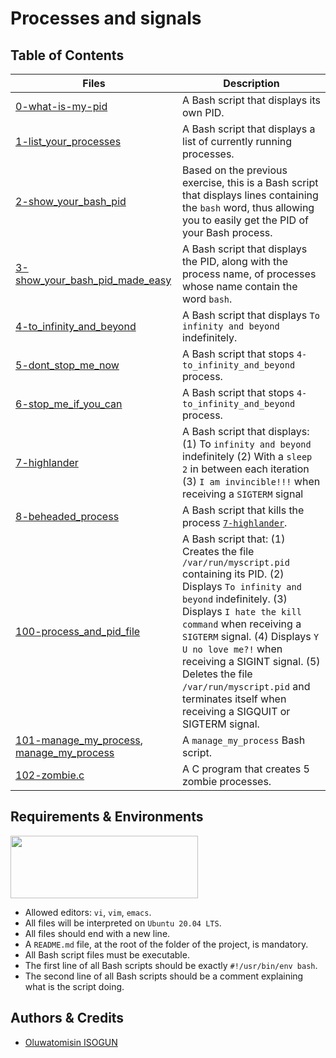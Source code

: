 # Processes and signals

## Table of Contents
| **Files** | **Description** |
| --- | --- |
| [0-what-is-my-pid](https://github.com/TosinISOGUN/alx-system_engineering-devops/blob/master/0x05-processes_and_signals/0-what-is-my-pid) | A Bash script that displays its own PID. |
| [1-list_your_processes](https://github.com/TosinISOGUN/alx-system_engineering-devops/blob/master/0x05-processes_and_signals/1-list_your_processes) | A Bash script that displays a list of currently running processes. |
| [2-show_your_bash_pid](https://github.com/TosinISOGUN/alx-system_engineering-devops/blob/master/0x05-processes_and_signals/2-show_your_bash_pid) | Based on the previous exercise, this is a Bash script that displays lines containing the `bash` word, thus allowing you to easily get the PID of your Bash process. |
| [3-show_your_bash_pid_made_easy](https://github.com/TosinISOGUN/alx-system_engineering-devops/blob/master/0x05-processes_and_signals/3-show_your_bash_pid_made_easy) | A Bash script that displays the PID, along with the process name, of processes whose name contain the word `bash`. | 
| [4-to_infinity_and_beyond](https://github.com/TosinISOGUN/alx-system_engineering-devops/blob/master/0x05-processes_and_signals/4-to_infinity_and_beyond) | A Bash script that displays `To infinity and beyond` indefinitely. |
| [5-dont_stop_me_now](https://github.com/TosinISOGUN/alx-system_engineering-devops/blob/master/0x05-processes_and_signals/5-dont_stop_me_now) | A Bash script that stops `4-to_infinity_and_beyond` process. |
| [6-stop_me_if_you_can](https://github.com/TosinISOGUN/alx-system_engineering-devops/blob/master/0x05-processes_and_signals/6-stop_me_if_you_can) | A Bash script that stops `4-to_infinity_and_beyond` process. |
| [7-highlander](https://github.com/TosinISOGUN/alx-system_engineering-devops/blob/master/0x05-processes_and_signals/7-highlander) | A Bash script that displays: (1) To `infinity and beyond` indefinitely (2) With a `sleep 2` in between each iteration (3) `I am invincible!!!` when receiving a `SIGTERM` signal |
| [8-beheaded_process](https://github.com/TosinISOGUN/alx-system_engineering-devops/blob/master/0x05-processes_and_signals/8-beheaded_process) | A Bash script that kills the process [`7-highlander`](https://github.com/TosinISOGUN/alx-system_engineering-devops/blob/master/0x05-processes_and_signals/7-highlander). |
| [100-process_and_pid_file](https://github.com/TosinISOGUN/alx-system_engineering-devops/blob/master/0x05-processes_and_signals/100-process_and_pid_file) | A Bash script that: (1) Creates the file `/var/run/myscript.pid` containing its PID. (2) Displays `To infinity and beyond` indefinitely. (3) Displays `I hate the kill command` when receiving a `SIGTERM` signal. (4) Displays `Y U no love me?!` when receiving a SIGINT signal. (5) Deletes the file `/var/run/myscript.pid` and terminates itself when receiving a SIGQUIT or SIGTERM signal. |
| [101-manage_my_process](https://github.com/TosinISOGUN/alx-system_engineering-devops/blob/master/0x05-processes_and_signals/101-manage_my_process), [manage_my_process](https://github.com/TosinISOGUN/alx-system_engineering-devops/blob/master/0x05-processes_and_signals/manage_my_process) | A `manage_my_process` Bash script. |
| [102-zombie.c](https://github.com/TosinISOGUN/alx-system_engineering-devops/blob/master/0x05-processes_and_signals/102-zombie.c) | A C program that creates 5 zombie processes. |


## Requirements & Environments
<img src="https://alx-apply.hbtn.io/brand_alx/share_image_2019.jpg" width="300" height="100" />

- Allowed editors: `vi`, `vim`, `emacs`.
- All files will be interpreted on `Ubuntu 20.04 LTS`.
- All files should end with a new line.
- A `README.md` file, at the root of the folder of the project, is mandatory.
- All Bash script files must be executable.
- The first line of all Bash scripts should be exactly `#!/usr/bin/env bash`.
- The second line of all Bash scripts should be a comment explaining what is the script doing.

## Authors & Credits
- [Oluwatomisin ISOGUN](https://github.com/TosinISOGUN)
